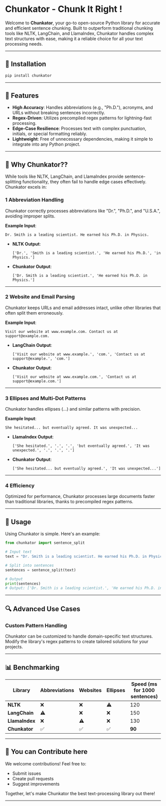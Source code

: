 # Chunkator - Chunk It Right !

Welcome to **Chunkator**, your go-to open-source Python library for accurate and efficient sentence chunking. Built to outperform traditional chunking tools like NLTK, LangChain, and LlamaIndex, Chunkator handles complex text structures with ease, making it a reliable choice for all your text processing needs.

---

## 🔧 Installation


```bash
pip install chunkator
```

---

## 🌟 Features

- **High Accuracy**: Handles abbreviations (e.g., "Ph.D."), acronyms, and URLs without breaking sentences incorrectly.
- **Regex-Driven**: Utilizes precompiled regex patterns for lightning-fast processing.
- **Edge-Case Resilience**: Processes text with complex punctuation, initials, or special formatting reliably.
- **Lightweight**: Free of unnecessary dependencies, making it simple to integrate into any Python project.

---

## 🚀 Why Chunkator??

While tools like NLTK, LangChain, and LlamaIndex provide sentence-splitting functionality, they often fail to handle edge cases effectively. Chunkator excels in:

### 1️ **Abbreviation Handling**

Chunkator correctly processes abbreviations like "Dr.", "Ph.D.", and "U.S.A.", avoiding improper splits.

**Example Input**:
```text
Dr. Smith is a leading scientist. He earned his Ph.D. in Physics.
```

- **NLTK Output**:
  ```
  ['Dr.', 'Smith is a leading scientist.', 'He earned his Ph.D.', 'in Physics.']
  ```
- **Chunkator Output**:
  ```
  ['Dr. Smith is a leading scientist.', 'He earned his Ph.D. in Physics.']
  ```

---

### 2️ **Website and Email Parsing**

Chunkator keeps URLs and email addresses intact, unlike other libraries that often split them erroneously.

**Example Input**:
```text
Visit our website at www.example.com. Contact us at support@example.com.
```

- **LangChain Output**:
  ```
  ['Visit our website at www.example.', 'com.', 'Contact us at support@example.', 'com.']
  ```
- **Chunkator Output**:
  ```
  ['Visit our website at www.example.com.', 'Contact us at support@example.com.']
  ```

---

### 3️ **Ellipses and Multi-Dot Patterns**

Chunkator handles ellipses (...) and similar patterns with precision.

**Example Input**:
```text
She hesitated... but eventually agreed. It was unexpected...
```

- **LlamaIndex Output**:
  ```
  ['She hesitated.', '.', '.', 'but eventually agreed.', 'It was unexpected.', '.', '.', '.']
  ```
- **Chunkator Output**:
  ```
  ['She hesitated... but eventually agreed.', 'It was unexpected...']
  ```

---

### 4️ **Efficiency**

Optimized for performance, Chunkator processes large documents faster than traditional libraries, thanks to precompiled regex patterns.

---

## 📖 Usage

Using Chunkator is simple. Here's an example:

```python
from chunkator import sentence_split

# Input text
text = "Dr. Smith is a leading scientist. He earned his Ph.D. in Physics. Visit www.example.com for more info."

# Split into sentences
sentences = sentence_split(text)

# Output
print(sentences)
# Output: ['Dr. Smith is a leading scientist.', 'He earned his Ph.D. in Physics.', 'Visit www.example.com for more info.']
```

---

## 🔍 Advanced Use Cases

### Custom Pattern Handling

Chunkator can be customized to handle domain-specific text structures. Modify the library's regex patterns to create tailored solutions for your projects.

---

## 📊 Benchmarking

| Library           | Abbreviations | Websites | Ellipses | Speed (ms for 1000 sentences) |
|-------------------|---------------|----------|----------|------------------------------|
| **NLTK**          | ❌            | ❌       | ⚠️        | 120                          |
| **LangChain**     | ⚠️           | ❌       | ❌       | 150                          |
| **LlamaIndex**    | ❌            | ⚠️       | ❌       | 130                          |
| **Chunkator**     | ✅            | ✅       | ✅       | **90**                       |

---

## 🤝 You can Contribute here

We welcome contributions! Feel free to:

- Submit issues
- Create pull requests
- Suggest improvements

Together, let's make Chunkator the best text-processing library out there!

---
